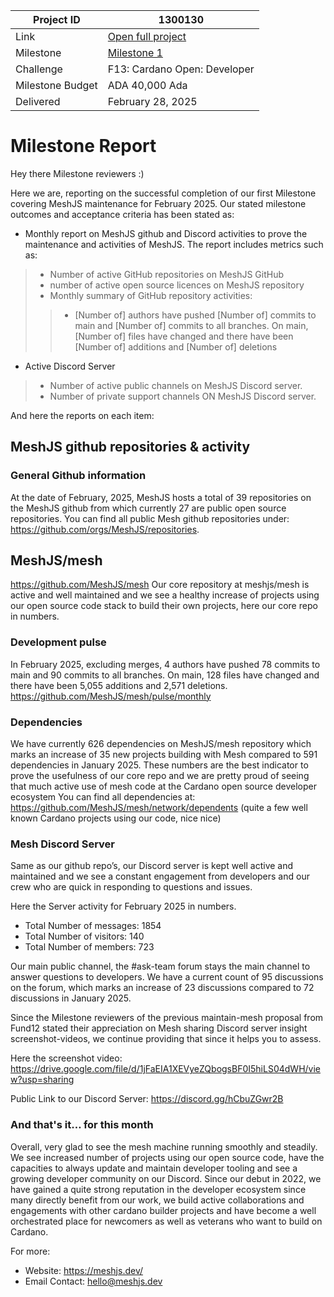 |Project ID|1300130|
|-----------|-------------|
|Link|[Open full project](https://projectcatalyst.io/funds/10/f13-cardano-open-developers/maintain-mesh-and-build-developer-community)|
|Milestone|[Milestone 1](https://milestones.projectcatalyst.io/projects/1300130/milestones/1)
|Challenge|F13: Cardano Open: Developer|
|Milestone Budget|ADA 40,000 Ada|
|Delivered|February 28, 2025|

# Milestone Report


Hey there Milestone reviewers :)

Here we are, reporting on the successful completion of our first Milestone covering MeshJS maintenance for February 2025. Our stated milestone outcomes and acceptance criteria has been stated as:
- Monthly report on MeshJS github and Discord activities to prove the maintenance and activities of MeshJS. The report includes metrics such as:
> - Number of active GitHub repositories on MeshJS GitHub
> - number of active open source licences on MeshJS repository
> - Monthly summary of GitHub repository activities:
> > - [Number of] authors have pushed [Number of] commits to main and [Number of] commits to all branches. On main, [Number of] files have changed and there have been [Number of] additions and [Number of] deletions
- Active Discord Server
> - Number of active public channels on MeshJS Discord server.
> - Number of private support channels ON MeshJS Discord server.

And here the reports on each item:

## MeshJS github repositories & activity
### General Github information
At the date of February, 2025, MeshJS hosts a total of 39 repositories on the MeshJS github from which currently 27 are public open source repositories. 
You can find all public Mesh github repositories under:
https://github.com/orgs/MeshJS/repositories.

## MeshJS/mesh
https://github.com/MeshJS/mesh 
Our core repository at meshjs/mesh is active and well maintained and we see a healthy increase of projects using our open source code stack to build their own projects, here our core repo in numbers.

### Development pulse
In February 2025, excluding merges, 4 authors have pushed 78 commits to main and 90 commits to all branches. On main, 128 files have changed and there have been 5,055 additions and 2,571 deletions.
https://github.com/MeshJS/mesh/pulse/monthly 

### Dependencies 
We have currently 626 dependencies on MeshJS/mesh repository which marks an increase of 35 new projects building with Mesh compared to 591 dependencies in January 2025. These numbers are the best indicator to prove the usefulness of our core repo and we are pretty proud of seeing that much active use of mesh code at the Cardano open source developer ecosystem
You can find all dependencies at: 
https://github.com/MeshJS/mesh/network/dependents 
(quite a few well known Cardano projects using our code, nice nice)


### Mesh Discord Server
Same as our github repo’s, our Discord server is kept well active and maintained and we see a constant engagement from developers and our crew who are quick in responding to questions and issues. 

Here the Server activity for February 2025 in numbers.

- Total Number of messages: 1854
- Total Number of visitors: 140
- Total Number of members: 723

Our main public channel, the #ask-team forum stays the main channel to answer questions to developers. We have a current count of 95 discussions on the forum, which marks an increase of 23 discussions compared to 72 discussions in January 2025.



Since the Milestone reviewers of the previous maintain-mesh proposal from Fund12 stated their appreciation on Mesh sharing Discord server insight screenshot-videos, we continue providing that since it helps you to assess.

Here the screenshot video:
https://drive.google.com/file/d/1jFaEIA1XEVyeZQbogsBF0I5hiLS04dWH/view?usp=sharing 


Public Link to our Discord Server:
https://discord.gg/hCbuZGwr2B 

 

### And that's it… for this month
Overall, very glad to see the mesh machine running smoothly and steadily. We see increased number of projects using our open source code, have the capacities to always update and maintain developer tooling and see a growing developer community on our Discord. Since our debut in 2022, we have gained a quite strong reputation in the developer ecosystem since many directly benefit from our work, we build active collaborations and engagements with other cardano builder projects and have become a well orchestrated place for newcomers as well as veterans who want to build on Cardano. 

For more:
- Website: https://meshjs.dev/  
- Email Contact: hello@meshjs.dev
